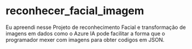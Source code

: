 # reconhecer_facial_imagem

Eu apreendi nesse Projeto de reconhecimento Facial e transformação de imagens em dados como o Azure IA pode facilitar a forma que o programador mexer com imagens para obter codigos em JSON. 
